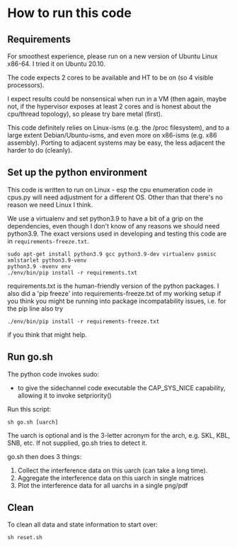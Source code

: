 # How to run this code

## Requirements

For smoothest experience, please run on a new version of
Ubuntu Linux x86-64. I tried it on Ubuntu 20.10.

The code expects 2 cores to be available and HT to be on (so 4
visible processors).

I expect results could be nonsensical when run in a VM (then again,
maybe not, if the hypervisor exposes at least 2 cores and is honest
about the cpu/thread topology), so please try bare metal (first).

This code definitely relies on Linux-isms (e.g. the /proc filesystem),
and to a large extent Debian/Ubuntu-isms, and even more on x86-isms (e.g.
x86 assembly). Porting to adjacent systems may be easy, the less adjacent
the harder to do (cleanly).

## Set up the python environment

This code is written to run on Linux - esp the cpu enumeration code in
cpus.py will need adjustment for a different OS. Other than that there's
no reason we need Linux I think.

We use a virtualenv and set python3.9 to have a bit of a grip on the
dependencies, even though I don't know of any reasons we should need
python3.9. The exact versions used in developing and testing this code
are in `requirements-freeze.txt`.

```
sudo apt-get install python3.9 gcc python3.9-dev virtualenv psmisc xmlstarlet python3.9-venv
python3.9 -mvenv env
./env/bin/pip install -r requirements.txt
```

requirements.txt is the human-friendly version of the python packages. I also did
a 'pip freeze' into requirements-freeze.txt of my working setup if you think you might be running into
package incompatability issues, i.e. for the pip line also try
```
./env/bin/pip install -r requirements-freeze.txt
```
if you think that might help.

## Run go.sh

The python code invokes sudo:
  - to give the sidechannel code executable the CAP_SYS_NICE capability,
    allowing it to invoke setpriority()

Run this script:
```
sh go.sh [uarch]
```
The uarch is optional and is the 3-letter acronym for the arch, e.g. SKL, KBL,
SNB, etc. If not supplied, go.sh tries to detect it.

go.sh then does 3 things:
  1. Collect the interference data on this uarch (can take a long time).
  2. Aggregate the interference data on this uarch in single matrices
  3. Plot the interference data for all uarchs in a single png/pdf

## Clean

To clean all data and state information to start over:

```
sh reset.sh
```
